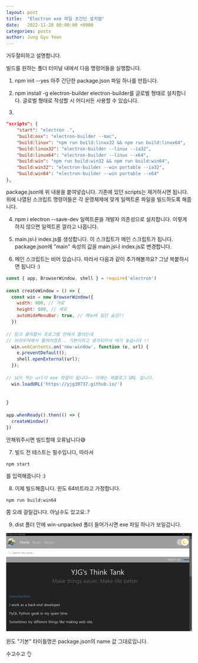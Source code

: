 ```yaml
---
layout: post
title:  "Electron exe 파일 초간단 설치법"
date:   2022-11-28 00:00:00 +0900
categories: posts
author: Jung Gyu Yoon
---
```

거두절미하고 설명합니다.

빌드를 원하는 폴더 터미널 내에서 다음 명령어들을 실행합니다.

1. npm init --yes
아주 간단한 package.json 파일 하나를 만듭니다.

2. npm install -g electron-builder
electron-builder를 글로벌 형태로 설치합니다. 글로벌 형태로 작성할 시 어디서든 사용할 수 있습니다.

3. 
```json
"scripts": {
    "start": "electron .",
    "build:osx": "electron-builder --mac",
    "build:linux": "npm run build:linux32 && npm run build:linux64",
    "build:linux32": "electron-builder --linux --ia32",
    "build:linux64": "electron-builder --linux --x64",
    "build:win": "npm run build:win32 && npm run build:win64",
    "build:win32": "electron-builder --win portable --ia32",
    "build:win64": "electron-builder --win portable --x64"
},
```

package.json에 위 내용을 붙여넣습니다. 기존에 있던 scripts는 제거하시면 됩니다.
위에 나열된 스크립트 명령어들은 각 운영체제에 맞게 일렉트론 파일을 빌드하도록 해줍니다.

4. npm i electron --save-dev
일렉트론을 개발자 의존성으로 설치합니다. 이렇게 하지 않으면 일렉트론 깔라고 나옵니다.

5. main.js나 index.js를 생성합니다. 이 스크립트가 메인 스크립트가 됩니다. package.json에 "main" 속성의 값을 main.js나 index.js로 변경합니다.

6. 메인 스크립트는 비어 있습니다. 따라서 다음과 같이 추가해볼까요? 그냥 복붙하시면 됩니다 :)

```javascript
const { app, BrowserWindow, shell } = require('electron')

const createWindow = () => {
  const win = new BrowserWindow({
    width: 800, // 가로
    height: 600, // 세로
    autoHideMenuBar: true, // 메뉴바 일단 숨김!!
  })

// 링크 클릭할시 프로그램 안에서 열리는데
// 브라우저에서 열려야겠죠.. 기본이라고 생각되어서 여기 놓습니다 !!
  win.webContents.on('new-window', function (e, url) {
    e.preventDefault();
    shell.openExternal(url);
  });

// 님이 적는 url이 exe 파일이 됩니다~~ 아래는 제블로그 URL 입니다.
  win.loadURL('https://yjg30737.github.io/') 
  

}

app.whenReady().then(() => {
  createWindow()
})
```

안채워주시면 빌드할때 오류납니다😅

7. 빌드 전 테스트는 필수입니다, 따라서

```
npm start
```
를 입력해줍니다 :)

8. 이제 빌드해줍니다. 윈도 64비트라고 가정합니다.

```
npm run build:win64
```

쫌 오래 걸릴겁니다. 아닐수도 있고요..?

9. dist 폴더 안에 win-unpacked 폴더 들어가시면 exe 파일 하나가 보일겁니다.

![example](/assets/images/2022-11-28/a.png)

윈도 "기본" 타이틀명은 package.json의 name 값 그대로입니다.

수고수고 👌